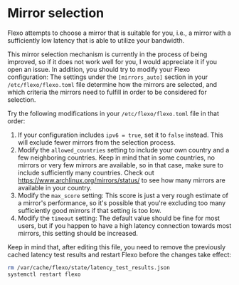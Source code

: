 # Mirror selection

Flexo attempts to choose a mirror that is suitable for you, i.e., a mirror with a sufficiently low latency
that is able to utilize your bandwidth.

This mirror selection mechanism is currently in the process of being improved, so if it does not work well for you,
I would appreciate it if you open an issue. In addition, you should try to modify your Flexo configuration:
The settings under the `[mirrors_auto]` section in your `/etc/flexo/flexo.toml` file determine how the mirrors are
selected, and which criteria the mirrors need to fulfill in order to be considered for selection. 

Try the following modifications in your `/etc/flexo/flexo.toml` file in that order:

1. If your configuration includes `ipv6 = true`, set it to `false` instead.
   This will exclude fewer mirrors from the selection process.
2. Modify the `allowed_countries` setting to include your own country and a few neighboring countries.
    Keep in mind that in some countries, no mirrors or very few mirrors are available, so in that case, make
    sure to include sufficiently many countries. Check out https://www.archlinux.org/mirrors/status/ to see
   how many mirrors are available in your country.
3. Modify the `max_score` setting: This score is just a very rough estimate of a mirror's performance,
   so it's possible that you're excluding too many sufficiently good mirrors if that setting is too low.
4. Modify the `timeout` setting: The default value should be fine for most users, but if you happen to have a high
   latency connection towards most mirrors, this setting should be increased.

Keep in mind that, after editing this file, you need to remove the previously cached latency test results and restart
Flexo before the changes take effect:
```bash
rm /var/cache/flexo/state/latency_test_results.json
systemctl restart flexo
```

